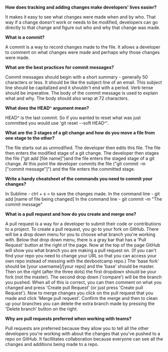 **How does tracking and adding changes make developers' lives easier?**

It makes it easy to see what changes were made when and by who. That way if a change doesn't work or needs to be modified, developers can go directly to that change and figure out who and why that change was made.

**What is a commit?**

A commit is a way to record changes made to the file. It allows a developer to comment on what changes were made and perhaps why those changes were made. 

**What are the best practices for commit messages?**

Commit messages should begin with a short summary - generally 50 characters or less. It should be like the subject line of an email. This subject line should be capitalized and it shouldn't end with a period. Verb tense should be imperative. The body of the commit message is used to explain what and why. The body should also wrap at 72 characters.

**What does the HEAD^ argument mean?**

HEAD^ is the last commit. So if you wanted to reset what was just committed you would use 'git reset --soft HEAD^'.

**What are the 3 stages of a git change and how do you move a file from one stage to the other?**

The file starts out as unmodified. The developer then edits this file. The file then enters the modified stage of a git change. The developer then stages the file ("git add [file name]")and the file enters the staged stage of a git change. At this point the developer commits the file ("git commit -m ["commit message"]") and the file enters the committed stage.

**Write a handy cheatsheet of the commands you need to commit your changes?**

In Sublime - ctrl + s = to save the changes made.
In the command line - git add [name of file being changed]
In the command line - git commit -m "The commit message"

**What is a pull request and how do you create and merge one?**

A pull request is a way for a developer to submit their code or contributions to a project. To create a pull request, you go to your fork on GitHub. There will be a drop down menu for you to choose what branch you're working with. Below that drop down menu, there is a gray bar that has a 'Pull Request' button at the right of the page. Now at the top of the page GitHub will show you what branch you are making a pull request on. (If you can't find your repo you need to change your URL so that you can access your own repo instead of messing with the devbootcamp repo.) 
The 'base fork' should be [your username]/[your repo] and the 'base' should be master. Then on the right (after the three dots) the first dropdown should be your fork (not the master). The second drop down ('compare') will be the branch you pushed. When all of this is correct, you can then comment on what you changed and press 'Create pull Request' (or just press 'Create pull Request').
Now to merge changes you click on the pull request that you made and click 'Merge pull request'. Confirm the merge and then to clean up your branches you can delete the extra branch made by pressing the 'Delete branch' button on the right.

**Why are pull requests preferred when working with teams?**

Pull requests are preferred because they allow you to tell all the other developers you're working with about the changes that you've pushed to a repo on GitHub. It facillitates collaboration because everyone can see all the changes and additions being made to a repo. 
